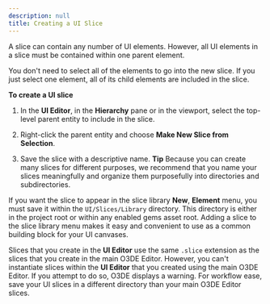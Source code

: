 ```yaml
---
description: null
title: Creating a UI Slice
---
```


A slice can contain any number of UI elements\. However, all UI elements in a slice must be contained within one parent element\.

You don't need to select all of the elements to go into the new slice\. If you just select one element, all of its child elements are included in the slice\.

**To create a UI slice**

1. In the **UI Editor**, in the **Hierarchy** pane or in the viewport, select the top\-level parent entity to include in the slice\.

1. Right\-click the parent entity and choose **Make New Slice from Selection**\.

1. Save the slice with a descriptive name\.
**Tip**
Because you can create many slices for different purposes, we recommend that you name your slices meaningfully and organize them purposefully into directories and subdirectories\.

If you want the slice to appear in the slice library **New**, **Element** menu, you must save it within the `UI/Slices/Library` directory\. This directory is either in the project root or within any enabled gems asset root\. Adding a slice to the slice library menu makes it easy and convenient to use as a common building block for your UI canvases\.

Slices that you create in the **UI Editor** use the same `.slice` extension as the slices that you create in the main O3DE Editor\. However, you can't instantiate slices within the **UI Editor** that you created using the main O3DE Editor\. If you attempt to do so, O3DE displays a warning\. For workflow ease, save your UI slices in a different directory than your main O3DE Editor slices\.